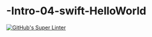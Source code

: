 # -Intro-04-swift-HelloWorld

[![GitHub's Super Linter](https://github.com/ICS4U-Programming-FrankieFW/-Intro-04-swift-HelloWorld/workflows/GitHub's%20Super%20Linter/badge.svg)](https://github.com/ICS4U-Programming-FrankieFW/-Intro-04-swift-HelloWorld/actions)
